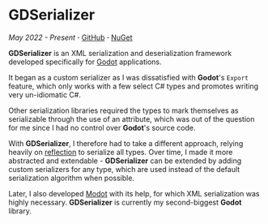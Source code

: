 # GDSerializer

*May 2022 - Present* **·** [GitHub](https://github.com/Carnagion/GDSerializer) **·** [NuGet](https://www.nuget.org/packages/GDSerializer)

**GDSerializer** is an XML serialization and deserialization framework developed specifically for [Godot](https://godotengine.org) applications.

It began as a custom serializer as I was dissatisfied with **Godot**'s `Export` feature, which only works with a few select C# types and promotes writing very un-idiomatic C#.

Other serialization libraries required the types to mark themselves as serializable through the use of an attribute, which was out of the question for me since I had no control over **Godot**'s source code.

With **GDSerializer**, I therefore had to take a different approach, relying heavily on [reflection](https://docs.microsoft.com/en-us/dotnet/csharp/programming-guide/concepts/reflection) to serialize all types.
Over time, I made it more abstracted and extendable - **GDSerializer** can be extended by adding custom serializers for any type, which are used instead of the default serialization algorithm when possible.

Later, I also developed [Modot](https://github.com/Carnagion/Modot) with its help, for which XML serialization was highly necessary. **GDSerializer** is currently my second-biggest **Godot** library.
